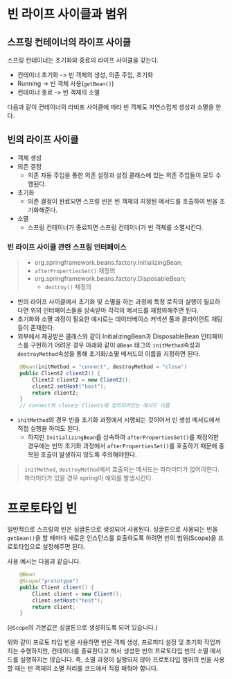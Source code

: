 # 빈 라이프 사이클과 범위

## 스프링 컨테이너의 라이프 사이클
스프링 컨테이너는 초기화와 종료의 라이프 사이클을 갖는다.

- 컨테이너 초기화 -> 빈 객체의 생성, 의존 주입, 초기화
- Running -> 빈 객체 사용(`getBean()`)
- 컨테이너 종료 -> 빈 객체의 소멸

다음과 같이 컨테이너의 라비프 사이클에 따라 빈 객체도 자연스럽게 생성과 소멸을 한다.

## 빈의 라이프 사이클
- 객체 생성
- 의존 결정 
  - 의존 자동 주입을 통한 의존 설정과 설정 클래스에 있는 의존 주입들이 모두 수행된다.
- 초기화 
  - 의존 결정이 완료되면 스프링 빈은 빈 객체의 지정된 메서드를 호출하여 빈을 초기화해준다.
- 소멸
  - 스프링 컨테이너가 종료되면 스프링 컨테이너가 빈 객체를 소멸시킨다.

### 빈 라이프 사이클 관련 스프링 인터페이스
> - org.springframework.beans.factory.InitializingBean;
>  - `afterPropertiesSet()` 재정의
> - org.springframework.beans.factory.DisposableBean;
>    - `destroy()` 재정의

- 빈의 라이프 사이클에서 초기화 및 소멸을 하는 과정에 특정 로직의 실행이 필요하다면 위의 인터페이스들을 상속받아 각각의 메서드를 재정의해주면 된다.
- 초기화와 소멸 과정이 필요한 예시로는 데이터베이스 커넥션 풀과 클라이언트 채팅 등이 존재한다.
- 외부에서 제공받은 클래스와 같이 InitializingBean과 DisposableBean 인터페이스를 구현하기 어려운 경우 아래와 같이 `@Bean` 태그의 `initMethod`속성과 `destroyMethod`속성을 통해 초기화/소멸 메서드의 이름을 지정하면 된다.
```java
    @Bean(initMethod = "connect", destroyMethod = "close")
    public Client2 client2() {
        Client2 client2 = new Client2();
        client2.setHost("host");
        return client2;
    }
    // connect와 close는 Clients에 정의되어있는 메서드 이름
```
- `initMethod`의 경우 빈을 초기화 과정에서 시행되는 것이어서 빈 생성 메서드에서 직접 실헹을 하여도 된다.
  - 하지만 `InitializingBean`를 상속하여 `afterPropertiesSet()`를 재정의한 경우에는 빈의 초기화 과정에서 `afterPropertiesSet()`를 호출하기 때문에 중복된 호출이 발생하지 않도록 주의해야한다.

> `initMethod`, `destroyMethod`에서 호출되는 메서드는 파라미터가 없어야한다. 파라미터가 있을 경우 spring이 예외를 발생시킨다.

# 프로토타입 빈
일반적으로 스프링의 빈은 싱글톤으로 생성되어 사용된다.
싱글톤으로 사용되는 빈을 `getBean()`을 할 때마다 새로운 인스턴스를 호출하도록 하려면 빈의 범위(Scope)을 프로토타입으로 설정해주면 된다.

사용 예시는 다음과 같습니다.
```java
    @Bean
    @Scope("prototype")
    public Client client() {
        Client client = new Client();
        client.setHost("host");
        return client;
    }
```
(`@Scope`의 기본값은 싱글톤으로 생성하도록 되어 있습니다.)

위와 같이 프로토 타입 빈을 사용하면 빈은 객체 생성, 프로퍼티 설정 및 초기화 작업까지는 수행하지만, 컨테이너를 종료한다고 해서 생성한 빈의 프로토타입 빈의 소멸 메서드를 실행하지는 않습니다.
즉, 소멸 과정이 실행되지 않아 프로토타입 범위의 빈을 사용할 때는 빈 객체의 소멸 처리를 코드에서 직접 해줘야 합니다.
